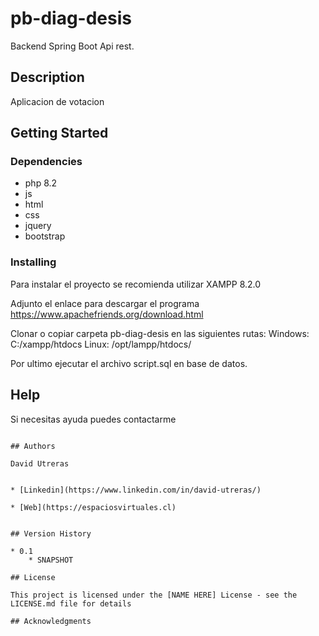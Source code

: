 # pb-diag-desis

Backend Spring Boot Api rest.

## Description

Aplicacion de votacion

## Getting Started

### Dependencies

* php 8.2
* js
* html
* css
* jquery
* bootstrap
  
### Installing

Para instalar el proyecto se recomienda utilizar XAMPP 8.2.0 

Adjunto el enlace para descargar el programa 
    https://www.apachefriends.org/download.html 

Clonar o copiar carpeta pb-diag-desis en las siguientes rutas:
    Windows: C:/xampp/htdocs 
    Linux: /opt/lampp/htdocs/

Por ultimo ejecutar el archivo script.sql en base de datos. 



## Help

Si necesitas ayuda puedes contactarme
```

## Authors

David Utreras 


* [Linkedin](https://www.linkedin.com/in/david-utreras/)

* [Web](https://espaciosvirtuales.cl)


## Version History

* 0.1
    * SNAPSHOT

## License

This project is licensed under the [NAME HERE] License - see the LICENSE.md file for details

## Acknowledgments

